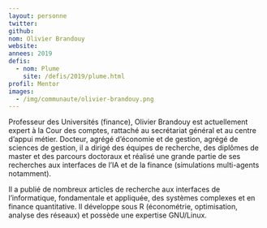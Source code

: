 ```yaml
---
layout: personne
twitter: 
github: 
nom: Olivier Brandouy
website:
annees: 2019
defis: 
  - nom: Plume
    site: /defis/2019/plume.html
profil: Mentor
images:
  - /img/communaute/olivier-brandouy.png 
---
```


Professeur des Universités (finance), Olivier Brandouy est actuellement expert à la Cour des comptes, rattaché au secrétariat général et au centre d’appui métier. Docteur, agrégé d’économie et de gestion, agrégé de sciences de gestion, il a dirigé des équipes de recherche, des diplômes de master et des parcours doctoraux et réalisé une grande partie de ses recherches aux interfaces de l’IA et de la finance (simulations multi-agents notamment). 

Il a publié de nombreux articles de recherche aux interfaces de l’informatique, fondamentale et appliquée, des systèmes complexes et en finance quantitative. Il développe sous R (économétrie, optimisation, analyse des réseaux) et possède une expertise GNU/Linux.

